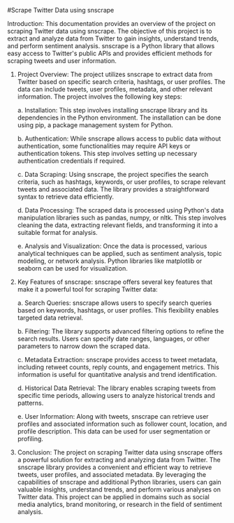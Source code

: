 #Scrape Twitter Data using snscrape

Introduction:
This documentation provides an overview of the project on scraping Twitter data using snscrape. The objective of this project is to extract and analyze data from Twitter to gain insights, understand trends, and perform sentiment analysis. snscrape is a Python library that allows easy access to Twitter's public APIs and provides efficient methods for scraping tweets and user information.

1. Project Overview:
The project utilizes snscrape to extract data from Twitter based on specific search criteria, hashtags, or user profiles. The data can include tweets, user profiles, metadata, and other relevant information. The project involves the following key steps:

   a. Installation: This step involves installing snscrape library and its dependencies in the Python environment. The installation can be done using pip, a package management system for Python.

   b. Authentication: While snscrape allows access to public data without authentication, some functionalities may require API keys or authentication tokens. This step involves setting up necessary authentication credentials if required.

   c. Data Scraping: Using snscrape, the project specifies the search criteria, such as hashtags, keywords, or user profiles, to scrape relevant tweets and associated data. The library provides a straightforward syntax to retrieve data efficiently.

   d. Data Processing: The scraped data is processed using Python's data manipulation libraries such as pandas, numpy, or nltk. This step involves cleaning the data, extracting relevant fields, and transforming it into a suitable format for analysis.

   e. Analysis and Visualization: Once the data is processed, various analytical techniques can be applied, such as sentiment analysis, topic modeling, or network analysis. Python libraries like matplotlib or seaborn can be used for visualization.

2. Key Features of snscrape:
snscrape offers several key features that make it a powerful tool for scraping Twitter data:

   a. Search Queries: snscrape allows users to specify search queries based on keywords, hashtags, or user profiles. This flexibility enables targeted data retrieval.

   b. Filtering: The library supports advanced filtering options to refine the search results. Users can specify date ranges, languages, or other parameters to narrow down the scraped data.

   c. Metadata Extraction: snscrape provides access to tweet metadata, including retweet counts, reply counts, and engagement metrics. This information is useful for quantitative analysis and trend identification.

   d. Historical Data Retrieval: The library enables scraping tweets from specific time periods, allowing users to analyze historical trends and patterns.

   e. User Information: Along with tweets, snscrape can retrieve user profiles and associated information such as follower count, location, and profile description. This data can be used for user segmentation or profiling.

3. Conclusion:
The project on scraping Twitter data using snscrape offers a powerful solution for extracting and analyzing data from Twitter. The snscrape library provides a convenient and efficient way to retrieve tweets, user profiles, and associated metadata. By leveraging the capabilities of snscrape and additional Python libraries, users can gain valuable insights, understand trends, and perform various analyses on Twitter data. This project can be applied in domains such as social media analytics, brand monitoring, or research in the field of sentiment analysis.
